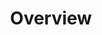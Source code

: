 ---
title: Overview
position: 1.01
type:
description:
content_markdown: >-
  ###### The Techopedia version 6 API enables cloud-based access to asset data in Technopedia to provide a cloud-first, high-performance resource for customers.

  ###### You can use the API with TQL (Technopedia query language), which is a graph-based query language that you use to query the Technopedia database.<br>

  ###### Version 6 Technopedia query language uses API graph databases, which are designed to process data by using a graph-based methodology, rather than the relational database model. 
  ##### You query the Technopedia database by using the graph-based Technopedia query language (TQL) to select nodes and attributes of those nodes to refine the query and return relevant data. For example, you might query the software product node and include the title property to return titles of software products.
  ##### The following query is an example of a GET request with a graph query, which is like a Select statement in SQL, which selects the software node and returns titles of software products.
  GET: `https://v6.technopedia.com/tql?MATCH (n:SOFTWARE_PRODUCT) RETURN n.title`



  #### What’s in Technopedia V6 API?


  * Graph store organization model that enables Technopedia to store asset data
  from any entity.

  * TQL (Technopedia Query Language) endpoint that you use for graph-based
  querying of the Technopedia database.

  * Technopedia-id endpoint that you use to look any Technopedia product by its ID.


  #### V6 API Endpoints


  ###### To query the Technopedia database you use the following endpoints:


  * `https://v6.technopedia.com/tql?q=MATCH [Query Parameters]`

    ###### You provide query parameters to the MATCH statement to generate the criteria for your query, as in the following example:

    ![API Image](/images/get_tql.png){: .img-responsive}

  * `https://v6.technopedia.com/technopedia-id/[Technopedia ID]`

    ###### You provide the Technopedia ID for the product that you're querying to return data for that specific product, as in the following example:

    ![API Image](/images/tid.png){: .img-responsive}

  #### TQL graph concepts


  ###### The following concepts are involved in the storage of data is stored in
  Technopedia


  * Nodes are Graph data records that are entities in the graph, such as
  software version or hardware. Nodes contain attributes, which are key-value
  pairs.

  * Attributes are properties of a node and they store data in key-value pairs,
  such as '{name Joe}'

  * Relationships provide a connection between nodes. Relationships have a start
  node, end node, a type, and a direction. For example, the nodes apple and an
  orchard have a relationship in the graph which is named 'grows\_in'. Apple is
  the start node; orchard is the end node; 'grows\_in' is the relationship and
  the direction is apple to orchard.


  ###### The following diagram is an example of how Nodes and Relationships are
  connected:


  ![API Image](/images/NodeAndRel.png){: .img-responsive}<br>&nbsp;
left_code_blocks:
  - code_block: |-
      $.get("http://api.myapp.com/books/3", {
        token: "YOUR_APP_KEY",
      }, function(data) {
        alert(data);
      });
    title: jQuery
    language: javascript
right_code_blocks:
  - code_block: |-
      QUERY RESPONSE

      {
        "id": 3,
        "title": "The Book Thief",
        "score": 4.3,
        "dateAdded": "5/1/2015"
      }
    title: Response
    language: html
  - code_block: |-
      QUERY RESPONSE 2

      {
        "error": true,
        "message": "Book doesn't exist"
      }
    title: Error
    language: html
---